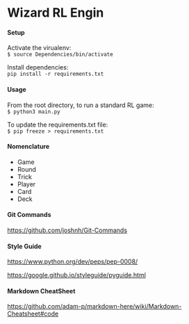 # Wizard RL Engin

#### Setup
Activate the virualenv: \
```$ source Dependencies/bin/activate ```

Install dependencies: \
```pip install -r requirements.txt```

#### Usage

From the root directory, to run a standard RL game: \
```$ python3 main.py```

To update the requirements.txt file: \
```$ pip freeze > requirements.txt```

#### Nomenclature

* Game
* Round
* Trick
* Player
* Card
* Deck  

#### Git Commands
https://github.com/joshnh/Git-Commands

#### Style Guide

https://www.python.org/dev/peps/pep-0008/

https://google.github.io/styleguide/pyguide.html

#### Markdown CheatSheet

https://github.com/adam-p/markdown-here/wiki/Markdown-Cheatsheet#code